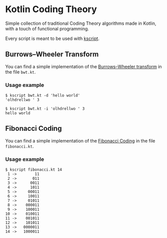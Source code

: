 # Kotlin Coding Theory

Simple collection of traditional Coding Theory algorithms made in Kotlin, with a touch of functional programming.

Every script is meant to be used with [kscript](https://github.com/holgerbrandl/kscript).

## Burrows–Wheeler Transform

You can find a simple implementation of the [Burrows–Wheeler transform](https://en.wikipedia.org/wiki/Burrows%E2%80%93Wheeler_transform) in the file `bwt.kt`.

### Usage example

```
$ kscript bwt.kt -d 'hello world'
'olhdrellwo ' 3

$ kscript bwt.kt -i 'olhdrellwo ' 3 
hello world
```

## Fibonacci Coding

You can find a simple implementation of the [Fibonacci Coding](https://en.wikipedia.org/wiki/Fibonacci_coding) in the file `fibonacci.kt`.

### Usage example

```
$ kscript fibonacci.kt 14          
 1 ->        11
 2 ->       011
 3 ->      0011
 4 ->      1011
 5 ->     00011
 6 ->     10011
 7 ->     01011
 8 ->    000011
 9 ->    100011
10 ->    010011
11 ->    001011
12 ->    101011
13 ->   0000011
14 ->   1000011
```
